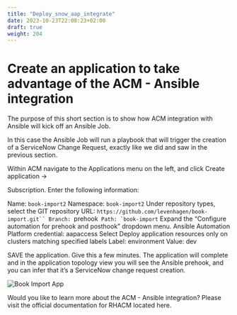 ```yaml
---
title: "Deploy_snow_aap_integrate"
date: 2023-10-23T22:08:23+02:00
draft: true
weight: 204
---
```


# Create an application to take advantage of the ACM - Ansible integration


The purpose of this short section is to show how ACM integration with Ansible will kick off an
Ansible Job. 

In this case the Ansible Job will run a playbook that will trigger the creation of a
ServiceNow Change Request, exactly like we did and saw in the previous section.

Within ACM navigate to the Applications menu on the left, and click Create application →

Subscription. Enter the following information:

Name: `book-import2`
Namespace: `book-import2`
Under repository types, select the GIT repository
URL: `https://github.com/levenhagen/book-import.git``
Branch: `prehook``
Path: `book-import``
Expand the “Configure automation for prehook and posthook” dropdown menu.
Ansible Automation Platform credential: aapaccess
Select Deploy application resources only on clusters matching specified labels
Label: environment
Value: dev


SAVE the application. Give this a few minutes. The application will complete and in the
application topology view you will see the Ansible prehook, and you can infer that it’s a
ServiceNow change request creation.

![Book Import App](/202_26.png)

Would you like to learn more about the ACM - Ansible integration? Please visit the
official documentation for RHACM located here.

